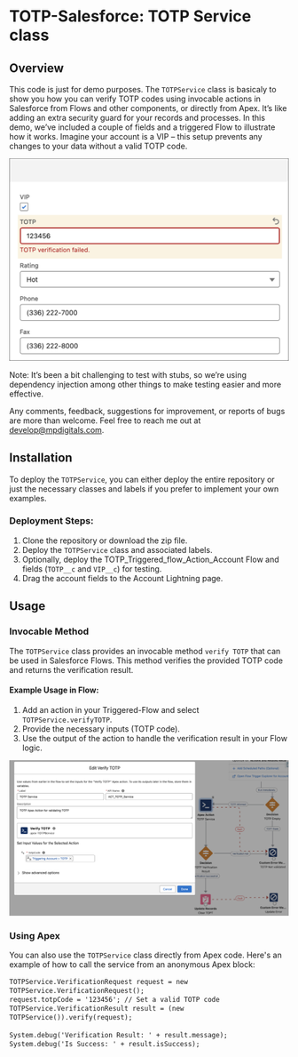 # TOTP-Salesforce: TOTP Service class


## Overview

This code is just for demo purposes. The `TOTPService` class is basicaly to show you how you can verify TOTP codes using invocable actions in Salesforce from Flows and other components, or directly from Apex. It’s like adding an extra security guard for your records and processes. In this demo, we’ve included a couple of fields and a triggered Flow to illustrate how it works. Imagine your account is a VIP – this setup prevents any changes to your data without a valid TOTP code. 

<img src="img/TOTP_account_invalid.png" alt="TOTP Example" width="600" />

Note: It’s been a bit challenging to test with stubs, so we’re using dependency injection among other things to make testing easier and more effective.

Any comments, feedback, suggestions for improvement, or reports of bugs are more than welcome. Feel free to reach me out at develop@mpdigitals.com.

## Installation

To deploy the `TOTPService`, you can either deploy the entire repository or just the necessary classes and labels if you prefer to implement your own examples.

### Deployment Steps:

1. Clone the repository or download the zip file.
2. Deploy the `TOTPService` class and associated labels.
3. Optionally, deploy the TOTP_Triggered_flow_Action_Account Flow and fields (`TOTP__c` and `VIP__c`) for testing.
4. Drag the account fields to the Account Lightning page.

## Usage

### Invocable Method

The `TOTPService` class provides an invocable method `verify TOTP` that can be used in Salesforce Flows. This method verifies the provided TOTP code and returns the verification result.

#### Example Usage in Flow:

1. Add an action in your Triggered-Flow and select `TOTPService.verifyTOTP`.
2. Provide the necessary inputs (TOTP code).
3. Use the output of the action to handle the verification result in your Flow logic.

<img src="img/TOTP_flow.png" alt="TOTP Example" width="800"/>

### Using Apex

You can also use the `TOTPService` class directly from Apex code. Here's an example of how to call the service from an anonymous Apex block:

```apex
TOTPService.VerificationRequest request = new TOTPService.VerificationRequest();
request.totpCode = '123456'; // Set a valid TOTP code
TOTPService.VerificationResult result = (new TOTPService()).verify(request);

System.debug('Verification Result: ' + result.message);
System.debug('Is Success: ' + result.isSuccess);
